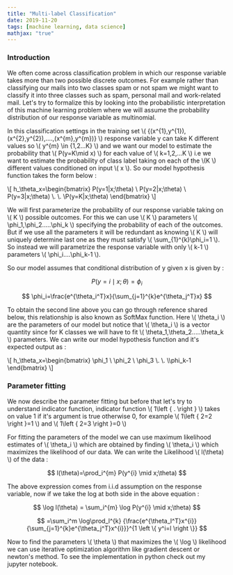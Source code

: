 ```yaml
---
title: "Multi-label Classification"
date: 2019-11-20
tags: [machine learning, data science]
mathjax: "true"
---
```

### Introduction

We often come across classification problem in which our response variable takes more than two possible discrete outcomes. For example rather than classifying our mails into two classes spam or not spam we might want to classify it into three classes such as spam, personal mail and work-related mail.
Let's try to formalize this by looking into the probabilistic interpretation of this machine learning problem where we will assume the probability distribution of our response variable as multinomial.

In this classification settings in the training set \\( {(x^{1},y^{1}),(x^{2},y^{2}),....,(x^{m},y^{m})} \\) response variable y can take K different values so \\( y^{m} \in {1,2...K} \\) and we want our model to estimate the probability that \\( P(y=K\mid x) \\) for each value of \\( k=1,2,...K \\) i.e we want to estimate the probability of class label taking on each of the \\(K \\) different values conditioned on input \\( x \\). So our model hypothesis function takes the form below :


\\[ h_\theta_x=\begin{bmatrix} P(y=1|x;\theta)
\\ P(y=2|x;\theta)
\\ P(y=3|x;\theta)
\\.
\\.
\\P(y=K|x;\theta)
\end{bmatrix} \\]



We will first parameterize the probability of our response variable taking on \\( K \\) possible outcomes. For this we can use \\( K \\) parameters \\( \phi_1,\phi_2.....\phi_k \\) specifying the probability of each of the outcomes. But if we use all the parameters it will be redundant as knowing \\( K \\) will uniquely determine last one as they must satisfy \\( \sum_{1}^{k}\phi_i=1 \\). So instead we will parametrize the response variable with only \\( k-1 \\) parameters \\( \phi_i....\phi_k-1 \\).

So our model assumes that conditional distribution of y given x is given by :

$$
P(y=i\mid x;\theta)=\phi_i
$$

$$
\phi_i=\frac{e^{\theta_i^T}x}{\sum_{j=1}^{k}e^{\theta_j^T}x}
$$

To obtain the second line above you can go through reference shared below, this relationship is also known as SoftMax function. Here \\( \theta_i \\) are the parameters of our model but notice that \\( \theta_i \\) is a vector quantity since for K classes we will have to fit \\( \theta_1,\theta_2.....\theta_k \\) parameters. We can write our model hypothesis function and it's expected output as :


\\[ h_\theta_x=\begin{bmatrix} \phi_1
\\ \phi_2
\\ \phi_3
\\.
\\.
\\\phi_k-1
\end{bmatrix} \\]


### Parameter fitting

We now describe the parameter fitting but before that let's try to understand indicator function, indicator function \\( 1\left \{ . \right \} \\) takes on value 1 if it's argument is true otherwise 0, for example \\( 1\left \{ 2=2 \right \}=1 \\) and \\( 1\left \{ 2=3 \right \}=0 \\)

For fitting the parameters of the model we can use maximum likelihood estimates of \\( \theta_i \\) which are obtained by finding \\( \theta_i \\) which maximizes the likelihood of our data. We can write the Likelihood \\( l(\theta) \\) of the data :

$$
l(\theta)=\prod_i^{m} P(y^{i} \mid x;\theta)
$$

The above expression comes from i.i.d assumption on the response variable, now if we take the log at both side in the above equation :

$$
 \log l(\theta) = \sum_i^{m} \log P(y^{i} \mid x;\theta)
$$

$$
 =\sum_i^m \log\prod_l^{k} {\frac{e^{\theta_l^T}x^{i}}{\sum_{j=1}^{k}e^{\theta_j^T}x^{i}}}^{1 \left \{ y^i=l \right \}}
 $$

 Now to find the parameters \\( \theta \\) that maximizes the \\( \log \\) likelihood we can use iterative optimization algorithm like gradient descent or newton's method. To see the implementation in python check out my jupyter notebook.
